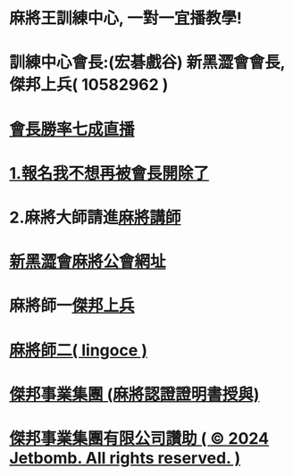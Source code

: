 
# 麻將王訓練中心, 一對一宜播教學!



# 訓練中心會長:(宏碁戲谷) 新黑澀會會長, 傑邦上兵( 10582962 )
# <a href="https://www.youtube.com/channel/UC-PHMjrhrDjeInhwoXv4pxA/live">會長勝率七成直播
# 1.報名<a href="mailto:jetbomb2012@gmail.com">我不想再被會長開除了</a>
# 2.麻將大師請進<a href="mailto:bensonjack@yahoo.com">麻將講師</a>
# <a href="https://www.mj-king.top/">新黑澀會麻將公會網址</a><br>
# 麻將師一<a href="https://www.youtube.com/channel/UC-PHMjrhrDjeInhwoXv4pxA/live">傑邦上兵
# 麻將師二<a href="https://www.youtube.com/channel/UC-PHMjrhrDjeInhwoXv4pxA/live">( lingoce )

# 傑邦事業集團 (麻將認證證明書授與)
# 傑邦事業集團有限公司讚助 ( © 2024 Jetbomb. All rights reserved. )
